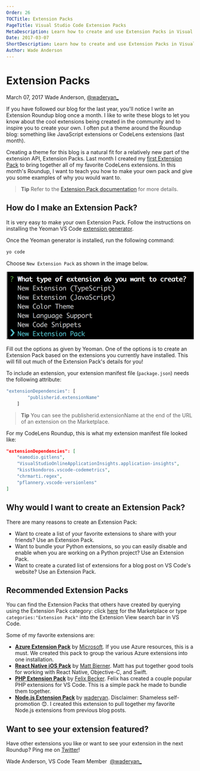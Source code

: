 ```yaml
---
Order: 26
TOCTitle: Extension Packs
PageTitle: Visual Studio Code Extension Packs
MetaDescription: Learn how to create and use Extension Packs in Visual Studio Code.
Date: 2017-03-07
ShortDescription: Learn how to create and use Extension Packs in Visual Studio Code.
Author: Wade Anderson
---
```

# Extension Packs

March 07, 2017 Wade Anderson, [@waderyan_](https://twitter.com/waderyan_)

If you have followed our blog for the last year, you'll notice I write an Extension Roundup blog once a month. I like to write these blogs to let you know about the cool extensions being created in the community and to inspire you to create your own. I often put a theme around the Roundup blog: something like JavaScript extensions or CodeLens extensions (last month).

Creating a theme for this blog is a natural fit for a relatively new part of the extension API, Extension Packs. Last month I created my [first Extension Pack](https://marketplace.visualstudio.com/items?itemName=waderyan.code-lens-roundup) to bring together all of my favorite CodeLens extensions. In this month's Roundup, I want to teach you how to make your own pack and give you some examples of why you would want to.

> **Tip** Refer to the [Extension Pack documentation](https://code.visualstudio.com/docs/extensionAPI/extension-manifest#_extension-packs) for more details.

## How do I make an Extension Pack?

It is very easy to make your own Extension Pack. Follow the instructions on installing the Yeoman VS Code [extension generator](https://code.visualstudio.com/docs/extensions/yocode).

Once the Yeoman generator is installed, run the following command:

```zsh
yo code
```

Choose `New Extension Pack` as shown in the image below.

![new extension pack](create_extension_pack.png)

Fill out the options as given by Yeoman. One of the options is to create an Extension Pack based on the extensions you currently have installed. This will fill out much of the Extension Pack's details for you!

To include an extension, your extension manifest file (`package.json`) needs the following attribute:

```js
"extensionDependencies": [
        "publisherid.extensionName"
    ]
```

> **Tip** You can see the publisherid.extensionName at the end of the URL of an extension on the Marketplace.

For my CodeLens Roundup, this is what my extension manifest file looked like:

```json
"extensionDependencies": [
    "eamodio.gitlens",
    "VisualStudioOnlineApplicationInsights.application-insights",
    "kisstkondoros.vscode-codemetrics",
    "chrmarti.regex",
    "pflannery.vscode-versionlens"
]
```

## Why would I want to create an Extension Pack?

There are many reasons to create an Extension Pack:

- Want to create a list of your favorite extensions to share with your friends? Use an Extension Pack.
- Want to bundle your Python extensions, so you can easily disable and enable when you are working on a Python project? Use an Extension Pack.
- Want to create a curated list of extensions for a blog post on VS Code's website? Use an Extension Pack.

## Recommended Extension Packs

You can find the Extension Packs that others have created by querying using the Extension Pack category: click [here](https://marketplace.visualstudio.com/search?target=vscode&category=Extension%20Packs&sortBy=Downloads) for the Marketplace or type `categories:"Extension Pack"` into the Extension View search bar in VS Code.

Some of my favorite extensions are:

* **[Azure Extension Pack](https://marketplace.visualstudio.com/items?itemName=ms-vscode.vscode-azureextensionpack)** by [Microsoft](https://marketplace.visualstudio.com/search?term=publisher%3A%22Microsoft%22&target=VSCode&sortBy=Relevance). If you use Azure resources, this is a must. We created this pack to group the various Azure extensions into one installation.
* **[React Native iOS Pack](https://marketplace.visualstudio.com/items?itemName=bierner.react-native-ios-pack)** by [Matt Bierner](https://marketplace.visualstudio.com/search?term=publisher%3A%22Matt%20Bierner%22&target=VSCode). Matt has put together good tools for working with React Native, Objective-C, and Swift.
* **[PHP Extension Pack](https://marketplace.visualstudio.com/items?itemName=felixfbecker.php-pack)** by [Felix Becker](https://marketplace.visualstudio.com/search?term=publisher%3A%22Felix%20Becker%22&target=VSCode). Felix has created a couple popular PHP extensions for VS Code. This is a simple pack he made to bundle them together.
* **[Node.js Extension Pack](https://marketplace.visualstudio.com/items?itemName=waderyan.nodejs-extension-pack)** by [waderyan](https://marketplace.visualstudio.com/search?term=publisher%3A%22Wade%20Anderson%22&target=VSCode). Disclaimer: Shameless self-promotion 😊. I created this extension to pull together my favorite Node.js extensions from previous blog posts.

## Want to see your extension featured?

Have other extensions you like or want to see your extension in the next Roundup? Ping me on [Twitter](https://twitter.com/waderyan_)!

Wade Anderson, VS Code Team Member 
[@waderyan_](https://twitter.com/waderyan_)